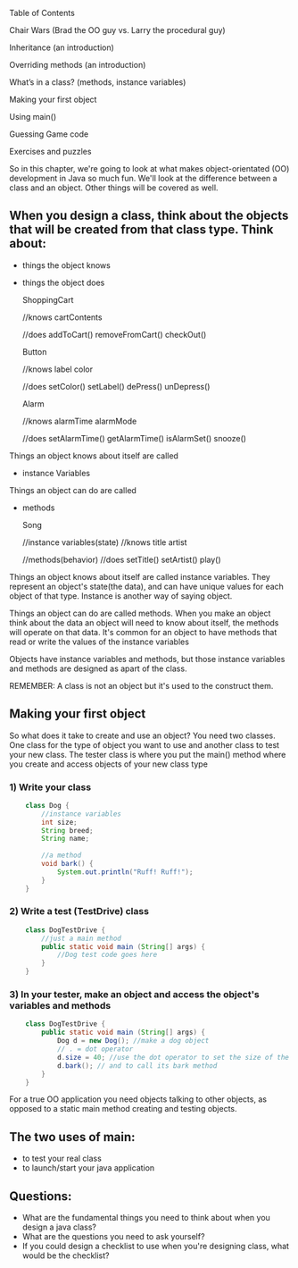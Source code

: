 Table of Contents

Chair Wars (Brad the OO guy vs. Larry the procedural guy) 

Inheritance (an introduction) 

Overriding methods (an introduction) 

What’s in a class? (methods, instance variables) 

Making your first object 

Using main() 

Guessing Game code 

Exercises and puzzles

So in this chapter, we're going to look at what makes object-orientated (OO) development in Java so much fun. We'll look at the difference between a class and an object. Other things will be covered as well. 

## When you design a class, think about the objects that will be created from that class type. Think about:

- things the object knows
- things the object does

    ShoppingCart 
    
    //knows 
    cartContents
    
    //does
    addToCart() 
    removeFromCart()
    checkOut()
    
    Button 
    
    //knows 
    label
    color 
    
    //does 
    setColor()
    setLabel()
    dePress()
    unDepress()
    
    Alarm 
    
    //knows
    alarmTime
    alarmMode
    
    //does
    setAlarmTime()
    getAlarmTime()
    isAlarmSet()
    snooze()

Things an object knows about itself are called

- instance Variables

Things an object can do are called 

- methods

    Song 
    
    //instance variables(state) 
    //knows
    title 
    artist 
    
    //methods(behavior)
    //does
    setTitle()
    setArtist()
    play()

Things an object knows about itself are called instance variables. They represent an object's state(the data), and can have unique values for each object of that type. Instance is another way of saying object. 

Things an object can do are called methods. When you make an object think about the data an object will need to know about itself, the methods will operate on that data. It's common for an object to have methods that read or write the values of the instance variables 

Objects have instance variables and methods, but those instance variables and methods are designed as apart of the class. 

REMEMBER: A class is not an object but it's used to the construct them. 

## Making your first object

So what does it take to create and use an object? You need two classes. One class for the type of object you want to use and another class to test your new class. The tester class is where you put the main() method where you create and access objects of your new class type

### 1) Write your class
``` java
    class Dog {
    	//instance variables 
    	int size; 
    	String breed;
    	String name; 
    	
    	//a method
    	void bark() {
    		System.out.println("Ruff! Ruff!");
    	}
    }
```
### 2) Write a test (TestDrive) class
``` java
    class DogTestDrive {
    	//just a main method
    	public static void main (String[] args) {
    		//Dog test code goes here 
    	}
    }
```
### 3) In your tester, make an object and access the object's variables and methods
``` java
    class DogTestDrive {
    	public static void main (String[] args) {
    		Dog d = new Dog(); //make a dog object 
    		// . = dot operator 
    		d.size = 40; //use the dot operator to set the size of the dog
    		d.bark(); // and to call its bark method 
    	}
    }
```
For a true OO application you need objects talking to other objects, as opposed to a static main method creating and testing objects.

## The two uses of main:

- to test your real class
- to launch/start your java application

## Questions:

- What are the fundamental things you need to think about when you design a java class?
- What are the questions you need to ask yourself?
- If you could design a checklist to use when you're designing class, what would be the checklist?